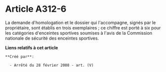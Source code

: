 # Article A312-6

La demande d'homologation et le dossier qui l'accompagne, signés par le propriétaire, sont établis en trois exemplaires ; ce
chiffre est porté à six pour les catégories d'enceintes sportives soumises à l'avis de la Commission nationale de sécurité
des enceintes sportives.

**Liens relatifs à cet article**

	**Créé par**:

	  - Arrêté du 28 février 2008 - art. (V)
